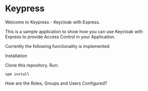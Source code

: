 # Keypress

Welcome to Keypress - Keycloak with Express.

This is a sample application to show how you can use Keycloak with Express to provide Access Control in your Application.

Currently the following functionality is implemented

Installation

Clone this repository. Run:

`npm install`

How are the Roles, Groups and Users Configured?

